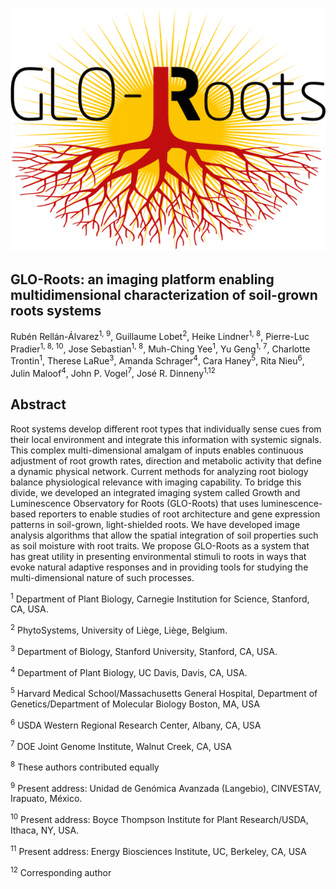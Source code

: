 
![Logo](gloria/GLORIA/manual/images/glo_roots_logo.png)



## GLO-Roots: an imaging platform enabling multidimensional characterization of soil-grown roots systems  

Rubén Rellán-Álvarez<sup>1, 9</sup>, Guillaume Lobet<sup>2</sup>, Heike Lindner<sup>1, 8</sup>, Pierre-Luc Pradier<sup>1, 8, 10</sup>, Jose Sebastian<sup>1, 8</sup>, Muh-Ching Yee<sup>1</sup>, Yu Geng<sup>1, 7</sup>, Charlotte Trontin<sup>1</sup>, Therese LaRue<sup>3</sup>, Amanda Schrager<sup>4</sup>, Cara Haney<sup>5</sup>, Rita Nieu<sup>6</sup>, Julin Maloof<sup>4</sup>, John P. Vogel<sup>7</sup>, José R. Dinneny<sup>1,12 </sup>


## Abstract

Root systems develop different root types that individually sense cues from their local environment and integrate this information with systemic signals. This complex multi-dimensional amalgam of inputs enables continuous adjustment of root growth rates, direction and metabolic activity that define a dynamic physical network. Current methods for analyzing root biology balance physiological relevance with imaging capability. To bridge this divide, we developed an integrated imaging system called Growth and Luminescence Observatory for Roots (GLO-Roots) that uses luminescence-based reporters to enable studies of root architecture and gene expression patterns in soil-grown, light-shielded roots. We have developed image analysis algorithms that allow the spatial integration of soil properties such as soil moisture with root traits. We propose GLO-Roots as a system that has great utility in presenting environmental stimuli to roots in ways that evoke natural adaptive responses and in providing tools for studying the multi-dimensional nature of such processes.

<sup>1</sup> Department of Plant Biology, Carnegie Institution for Science, Stanford, CA, USA.

<sup>2</sup> PhytoSystems, University of Liège, Liège, Belgium.

<sup>3</sup> Department of Biology, Stanford University, Stanford, CA, USA.

<sup>4</sup> Department of Plant Biology, UC Davis, Davis, CA, USA.

<sup>5</sup> Harvard Medical School/Massachusetts General Hospital, Department of Genetics/Department of Molecular Biology Boston, MA, USA

<sup>6</sup> USDA Western Regional Research Center, Albany, CA, USA

<sup>7</sup> DOE Joint Genome Institute, Walnut Creek, CA, USA

<sup>8</sup> These authors contributed equally

<sup>9</sup> Present address: Unidad de Genómica Avanzada (Langebio), CINVESTAV, Irapuato, México.

<sup>10</sup> Present address: Boyce Thompson Institute for Plant Research/USDA, Ithaca, NY, USA.

<sup>11</sup> Present address: Energy Biosciences Institute, UC, Berkeley, CA, USA

<sup>12</sup> Corresponding author

<!---
your comment goes here
and here
-->
